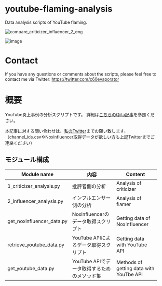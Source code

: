 # youtube-flaming-analysis
Data analysis scripts of YouTube flaming.

![compare_criticizer_influencer_2_eng](https://user-images.githubusercontent.com/59557625/134766794-37825517-432b-481c-bd69-e9cecd72698e.png)

![image](https://user-images.githubusercontent.com/59557625/134788120-b263c9e7-5a9c-48b7-b592-6488ebeae1f2.png)

# Contact
If you have any questions or comments about the scripts,
please feel free to contact me via
Twitter: https://twitter.com/c60evaporator

# 概要
YouTube炎上事例の分析スクリプトです。
詳細は[こちらのQiita記事]()を参照ください。

本記事に対する問い合わせは、[私のTwitter](https://twitter.com/c60evaporator)までお願い致します。
（channel_ids.csvやNoxInfluencer取得データが欲しい方も上記Twitterまでご連絡ください）

## モジュール構成

|Module name|内容|Content|
|---|---|---|
|1_criticizer_analysis.py|批評者側の分析|Analysis of criticizer|
|2_influencer_analysis.py|インフルエンサー側の分析|Analysis of flamer|
|get_noxinfluencer_data.py|NoxInfluencerのデータ取得スクリプト|Getting data of NoxInfluencer|
|retrieve_youtube_data.py|YouTube APIによるデータ取得スクリプト|Getting data with YouTube API|
|get_youtube_data.py|YouTube APIでデータ取得するためのメソッド集|Methods of getting data with YouTbe API|
